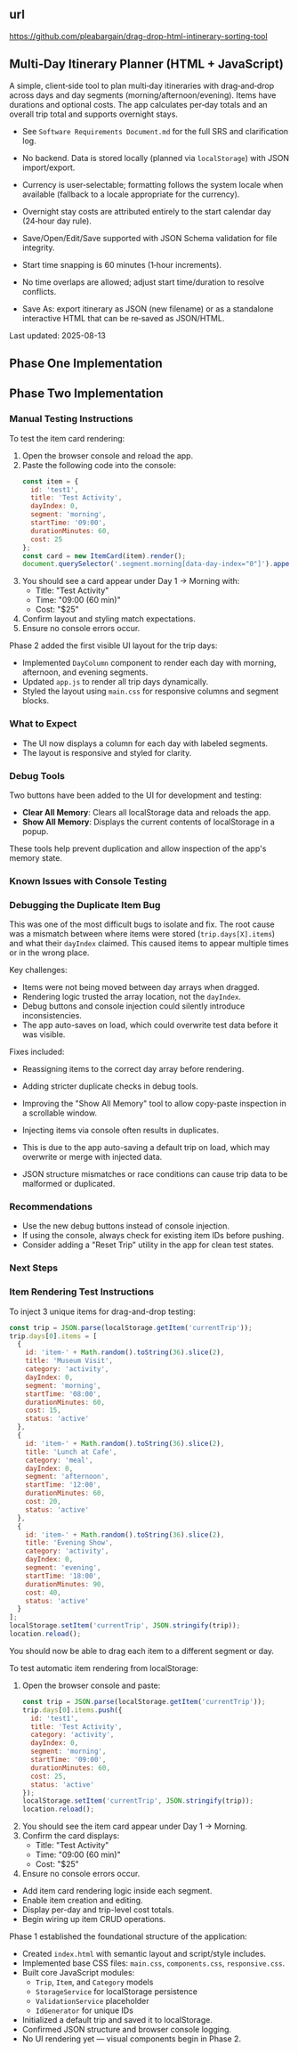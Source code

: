 ## url
https://github.com/pleabargain/drag-drop-html-intinerary-sorting-tool

## Multi‑Day Itinerary Planner (HTML + JavaScript)

A simple, client‑side tool to plan multi‑day itineraries with drag‑and‑drop across days and day segments (morning/afternoon/evening). Items have durations and optional costs. The app calculates per‑day totals and an overall trip total and supports overnight stays.

- See `Software Requirements Document.md` for the full SRS and clarification log.
- No backend. Data is stored locally (planned via `localStorage`) with JSON import/export.

- Currency is user‑selectable; formatting follows the system locale when available (fallback to a locale appropriate for the currency).
- Overnight stay costs are attributed entirely to the start calendar day (24‑hour day rule).
- Save/Open/Edit/Save supported with JSON Schema validation for file integrity.
- Start time snapping is 60 minutes (1‑hour increments).
 - No time overlaps are allowed; adjust start time/duration to resolve conflicts.
 - Save As: export itinerary as JSON (new filename) or as a standalone interactive HTML that can be re‑saved as JSON/HTML.

Last updated: 2025-08-13

## Phase One Implementation

## Phase Two Implementation

### Manual Testing Instructions

To test the item card rendering:

1. Open the browser console and reload the app.
2. Paste the following code into the console:
   ```js
   const item = {
     id: 'test1',
     title: 'Test Activity',
     dayIndex: 0,
     segment: 'morning',
     startTime: '09:00',
     durationMinutes: 60,
     cost: 25
   };
   const card = new ItemCard(item).render();
   document.querySelector('.segment.morning[data-day-index="0"]').appendChild(card);
   ```
3. You should see a card appear under Day 1 → Morning with:
   - Title: "Test Activity"
   - Time: "09:00 (60 min)"
   - Cost: "$25"
4. Confirm layout and styling match expectations.
5. Ensure no console errors occur.


Phase 2 added the first visible UI layout for the trip days:

- Implemented `DayColumn` component to render each day with morning, afternoon, and evening segments.
- Updated `app.js` to render all trip days dynamically.
- Styled the layout using `main.css` for responsive columns and segment blocks.

### What to Expect
- The UI now displays a column for each day with labeled segments.
- The layout is responsive and styled for clarity.

### Debug Tools

Two buttons have been added to the UI for development and testing:

- **Clear All Memory**: Clears all localStorage data and reloads the app.
- **Show All Memory**: Displays the current contents of localStorage in a popup.

These tools help prevent duplication and allow inspection of the app's memory state.

### Known Issues with Console Testing

### Debugging the Duplicate Item Bug

This was one of the most difficult bugs to isolate and fix. The root cause was a mismatch between where items were stored (`trip.days[X].items`) and what their `dayIndex` claimed. This caused items to appear multiple times or in the wrong place.

Key challenges:
- Items were not being moved between day arrays when dragged.
- Rendering logic trusted the array location, not the `dayIndex`.
- Debug buttons and console injection could silently introduce inconsistencies.
- The app auto-saves on load, which could overwrite test data before it was visible.

Fixes included:
- Reassigning items to the correct day array before rendering.
- Adding stricter duplicate checks in debug tools.
- Improving the "Show All Memory" tool to allow copy-paste inspection in a scrollable window.

- Injecting items via console often results in duplicates.
- This is due to the app auto-saving a default trip on load, which may overwrite or merge with injected data.
- JSON structure mismatches or race conditions can cause trip data to be malformed or duplicated.

### Recommendations

- Use the new debug buttons instead of console injection.
- If using the console, always check for existing item IDs before pushing.
- Consider adding a "Reset Trip" utility in the app for clean test states.

### Next Steps

### Item Rendering Test Instructions

To inject 3 unique items for drag-and-drop testing:

```js
const trip = JSON.parse(localStorage.getItem('currentTrip'));
trip.days[0].items = [
  {
    id: 'item-' + Math.random().toString(36).slice(2),
    title: 'Museum Visit',
    category: 'activity',
    dayIndex: 0,
    segment: 'morning',
    startTime: '08:00',
    durationMinutes: 60,
    cost: 15,
    status: 'active'
  },
  {
    id: 'item-' + Math.random().toString(36).slice(2),
    title: 'Lunch at Cafe',
    category: 'meal',
    dayIndex: 0,
    segment: 'afternoon',
    startTime: '12:00',
    durationMinutes: 60,
    cost: 20,
    status: 'active'
  },
  {
    id: 'item-' + Math.random().toString(36).slice(2),
    title: 'Evening Show',
    category: 'activity',
    dayIndex: 0,
    segment: 'evening',
    startTime: '18:00',
    durationMinutes: 90,
    cost: 40,
    status: 'active'
  }
];
localStorage.setItem('currentTrip', JSON.stringify(trip));
location.reload();
```

You should now be able to drag each item to a different segment or day.

To test automatic item rendering from localStorage:

1. Open the browser console and paste:
   ```js
   const trip = JSON.parse(localStorage.getItem('currentTrip'));
   trip.days[0].items.push({
     id: 'test1',
     title: 'Test Activity',
     category: 'activity',
     dayIndex: 0,
     segment: 'morning',
     startTime: '09:00',
     durationMinutes: 60,
     cost: 25,
     status: 'active'
   });
   localStorage.setItem('currentTrip', JSON.stringify(trip));
   location.reload();
   ```
2. You should see the item card appear under Day 1 → Morning.
3. Confirm the card displays:
   - Title: "Test Activity"
   - Time: "09:00 (60 min)"
   - Cost: "$25"
4. Ensure no console errors occur.
- Add item card rendering logic inside each segment.
- Enable item creation and editing.
- Display per-day and trip-level cost totals.
- Begin wiring up item CRUD operations.

Phase 1 established the foundational structure of the application:

- Created `index.html` with semantic layout and script/style includes.
- Implemented base CSS files: `main.css`, `components.css`, `responsive.css`.
- Built core JavaScript modules:
  - `Trip`, `Item`, and `Category` models
  - `StorageService` for localStorage persistence
  - `ValidationService` placeholder
  - `IdGenerator` for unique IDs
- Initialized a default trip and saved it to localStorage.
- Confirmed JSON structure and browser console logging.
- No UI rendering yet — visual components begin in Phase 2.
